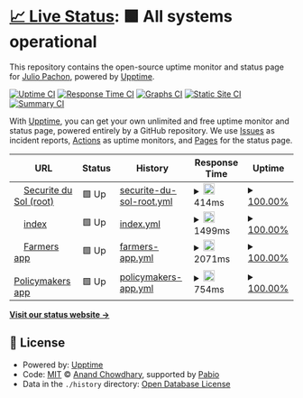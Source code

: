 # [📈 Live Status](https://ferrojulio.github.io/upptime): <!--live status--> **🟩 All systems operational**

This repository contains the open-source uptime monitor and status page for [Julio Pachon](https://ferrojulio.github.io/upptime), powered by [Upptime](https://github.com/upptime/upptime).

[![Uptime CI](https://github.com/ferrojulio/upptime/workflows/Uptime%20CI/badge.svg)](https://github.com/ferrojulio/upptime/actions?query=workflow%3A%22Uptime+CI%22)
[![Response Time CI](https://github.com/ferrojulio/upptime/workflows/Response%20Time%20CI/badge.svg)](https://github.com/ferrojulio/upptime/actions?query=workflow%3A%22Response+Time+CI%22)
[![Graphs CI](https://github.com/ferrojulio/upptime/workflows/Graphs%20CI/badge.svg)](https://github.com/ferrojulio/upptime/actions?query=workflow%3A%22Graphs+CI%22)
[![Static Site CI](https://github.com/ferrojulio/upptime/workflows/Static%20Site%20CI/badge.svg)](https://github.com/ferrojulio/upptime/actions?query=workflow%3A%22Static+Site+CI%22)
[![Summary CI](https://github.com/ferrojulio/upptime/workflows/Summary%20CI/badge.svg)](https://github.com/ferrojulio/upptime/actions?query=workflow%3A%22Summary+CI%22)

With [Upptime](https://upptime.js.org), you can get your own unlimited and free uptime monitor and status page, powered entirely by a GitHub repository. We use [Issues](https://github.com/ferrojulio/upptime/issues) as incident reports, [Actions](https://github.com/ferrojulio/upptime/actions) as uptime monitors, and [Pages](https://ferrojulio.github.io/upptime) for the status page.

<!--start: status pages-->
<!-- This summary is generated by Upptime (https://github.com/upptime/upptime) -->
<!-- Do not edit this manually, your changes will be overwritten -->
<!-- prettier-ignore -->
| URL | Status | History | Response Time | Uptime |
| --- | ------ | ------- | ------------- | ------ |
| <img alt="" src="https://icons.duckduckgo.com/ip3/securite-du-sol.com.ico" height="13"> [Securite du Sol (root)](https://securite-du-sol.com/) | 🟩 Up | [securite-du-sol-root.yml](https://github.com/ferrojulio/upptime/commits/HEAD/history/securite-du-sol-root.yml) | <details><summary><img alt="Response time graph" src="./graphs/securite-du-sol-root/response-time-week.png" height="20"> 414ms</summary><br><a href="https://ferrojulio.github.io/upptime/history/securite-du-sol-root"><img alt="Response time 414" src="https://img.shields.io/endpoint?url=https%3A%2F%2Fraw.githubusercontent.com%2Fferrojulio%2Fupptime%2FHEAD%2Fapi%2Fsecurite-du-sol-root%2Fresponse-time.json"></a><br><a href="https://ferrojulio.github.io/upptime/history/securite-du-sol-root"><img alt="24-hour response time 414" src="https://img.shields.io/endpoint?url=https%3A%2F%2Fraw.githubusercontent.com%2Fferrojulio%2Fupptime%2FHEAD%2Fapi%2Fsecurite-du-sol-root%2Fresponse-time-day.json"></a><br><a href="https://ferrojulio.github.io/upptime/history/securite-du-sol-root"><img alt="7-day response time 414" src="https://img.shields.io/endpoint?url=https%3A%2F%2Fraw.githubusercontent.com%2Fferrojulio%2Fupptime%2FHEAD%2Fapi%2Fsecurite-du-sol-root%2Fresponse-time-week.json"></a><br><a href="https://ferrojulio.github.io/upptime/history/securite-du-sol-root"><img alt="30-day response time 414" src="https://img.shields.io/endpoint?url=https%3A%2F%2Fraw.githubusercontent.com%2Fferrojulio%2Fupptime%2FHEAD%2Fapi%2Fsecurite-du-sol-root%2Fresponse-time-month.json"></a><br><a href="https://ferrojulio.github.io/upptime/history/securite-du-sol-root"><img alt="1-year response time 414" src="https://img.shields.io/endpoint?url=https%3A%2F%2Fraw.githubusercontent.com%2Fferrojulio%2Fupptime%2FHEAD%2Fapi%2Fsecurite-du-sol-root%2Fresponse-time-year.json"></a></details> | <details><summary><a href="https://ferrojulio.github.io/upptime/history/securite-du-sol-root">100.00%</a></summary><a href="https://ferrojulio.github.io/upptime/history/securite-du-sol-root"><img alt="All-time uptime 100.00%" src="https://img.shields.io/endpoint?url=https%3A%2F%2Fraw.githubusercontent.com%2Fferrojulio%2Fupptime%2FHEAD%2Fapi%2Fsecurite-du-sol-root%2Fuptime.json"></a><br><a href="https://ferrojulio.github.io/upptime/history/securite-du-sol-root"><img alt="24-hour uptime 100.00%" src="https://img.shields.io/endpoint?url=https%3A%2F%2Fraw.githubusercontent.com%2Fferrojulio%2Fupptime%2FHEAD%2Fapi%2Fsecurite-du-sol-root%2Fuptime-day.json"></a><br><a href="https://ferrojulio.github.io/upptime/history/securite-du-sol-root"><img alt="7-day uptime 100.00%" src="https://img.shields.io/endpoint?url=https%3A%2F%2Fraw.githubusercontent.com%2Fferrojulio%2Fupptime%2FHEAD%2Fapi%2Fsecurite-du-sol-root%2Fuptime-week.json"></a><br><a href="https://ferrojulio.github.io/upptime/history/securite-du-sol-root"><img alt="30-day uptime 100.00%" src="https://img.shields.io/endpoint?url=https%3A%2F%2Fraw.githubusercontent.com%2Fferrojulio%2Fupptime%2FHEAD%2Fapi%2Fsecurite-du-sol-root%2Fuptime-month.json"></a><br><a href="https://ferrojulio.github.io/upptime/history/securite-du-sol-root"><img alt="1-year uptime 100.00%" src="https://img.shields.io/endpoint?url=https%3A%2F%2Fraw.githubusercontent.com%2Fferrojulio%2Fupptime%2FHEAD%2Fapi%2Fsecurite-du-sol-root%2Fuptime-year.json"></a></details>
| <img alt="" src="https://icons.duckduckgo.com/ip3/www.securite-du-sol.com.ico" height="13"> [index](https://www.securite-du-sol.com/index/) | 🟩 Up | [index.yml](https://github.com/ferrojulio/upptime/commits/HEAD/history/index.yml) | <details><summary><img alt="Response time graph" src="./graphs/index/response-time-week.png" height="20"> 1499ms</summary><br><a href="https://ferrojulio.github.io/upptime/history/index"><img alt="Response time 1499" src="https://img.shields.io/endpoint?url=https%3A%2F%2Fraw.githubusercontent.com%2Fferrojulio%2Fupptime%2FHEAD%2Fapi%2Findex%2Fresponse-time.json"></a><br><a href="https://ferrojulio.github.io/upptime/history/index"><img alt="24-hour response time 1499" src="https://img.shields.io/endpoint?url=https%3A%2F%2Fraw.githubusercontent.com%2Fferrojulio%2Fupptime%2FHEAD%2Fapi%2Findex%2Fresponse-time-day.json"></a><br><a href="https://ferrojulio.github.io/upptime/history/index"><img alt="7-day response time 1499" src="https://img.shields.io/endpoint?url=https%3A%2F%2Fraw.githubusercontent.com%2Fferrojulio%2Fupptime%2FHEAD%2Fapi%2Findex%2Fresponse-time-week.json"></a><br><a href="https://ferrojulio.github.io/upptime/history/index"><img alt="30-day response time 1499" src="https://img.shields.io/endpoint?url=https%3A%2F%2Fraw.githubusercontent.com%2Fferrojulio%2Fupptime%2FHEAD%2Fapi%2Findex%2Fresponse-time-month.json"></a><br><a href="https://ferrojulio.github.io/upptime/history/index"><img alt="1-year response time 1499" src="https://img.shields.io/endpoint?url=https%3A%2F%2Fraw.githubusercontent.com%2Fferrojulio%2Fupptime%2FHEAD%2Fapi%2Findex%2Fresponse-time-year.json"></a></details> | <details><summary><a href="https://ferrojulio.github.io/upptime/history/index">100.00%</a></summary><a href="https://ferrojulio.github.io/upptime/history/index"><img alt="All-time uptime 100.00%" src="https://img.shields.io/endpoint?url=https%3A%2F%2Fraw.githubusercontent.com%2Fferrojulio%2Fupptime%2FHEAD%2Fapi%2Findex%2Fuptime.json"></a><br><a href="https://ferrojulio.github.io/upptime/history/index"><img alt="24-hour uptime 100.00%" src="https://img.shields.io/endpoint?url=https%3A%2F%2Fraw.githubusercontent.com%2Fferrojulio%2Fupptime%2FHEAD%2Fapi%2Findex%2Fuptime-day.json"></a><br><a href="https://ferrojulio.github.io/upptime/history/index"><img alt="7-day uptime 100.00%" src="https://img.shields.io/endpoint?url=https%3A%2F%2Fraw.githubusercontent.com%2Fferrojulio%2Fupptime%2FHEAD%2Fapi%2Findex%2Fuptime-week.json"></a><br><a href="https://ferrojulio.github.io/upptime/history/index"><img alt="30-day uptime 100.00%" src="https://img.shields.io/endpoint?url=https%3A%2F%2Fraw.githubusercontent.com%2Fferrojulio%2Fupptime%2FHEAD%2Fapi%2Findex%2Fuptime-month.json"></a><br><a href="https://ferrojulio.github.io/upptime/history/index"><img alt="1-year uptime 100.00%" src="https://img.shields.io/endpoint?url=https%3A%2F%2Fraw.githubusercontent.com%2Fferrojulio%2Fupptime%2FHEAD%2Fapi%2Findex%2Fuptime-year.json"></a></details>
| <img alt="" src="https://icons.duckduckgo.com/ip3/securite-du-sol.com.ico" height="13"> [Farmers app](https://securite-du-sol.com/farmers/) | 🟩 Up | [farmers-app.yml](https://github.com/ferrojulio/upptime/commits/HEAD/history/farmers-app.yml) | <details><summary><img alt="Response time graph" src="./graphs/farmers-app/response-time-week.png" height="20"> 2071ms</summary><br><a href="https://ferrojulio.github.io/upptime/history/farmers-app"><img alt="Response time 2071" src="https://img.shields.io/endpoint?url=https%3A%2F%2Fraw.githubusercontent.com%2Fferrojulio%2Fupptime%2FHEAD%2Fapi%2Ffarmers-app%2Fresponse-time.json"></a><br><a href="https://ferrojulio.github.io/upptime/history/farmers-app"><img alt="24-hour response time 2071" src="https://img.shields.io/endpoint?url=https%3A%2F%2Fraw.githubusercontent.com%2Fferrojulio%2Fupptime%2FHEAD%2Fapi%2Ffarmers-app%2Fresponse-time-day.json"></a><br><a href="https://ferrojulio.github.io/upptime/history/farmers-app"><img alt="7-day response time 2071" src="https://img.shields.io/endpoint?url=https%3A%2F%2Fraw.githubusercontent.com%2Fferrojulio%2Fupptime%2FHEAD%2Fapi%2Ffarmers-app%2Fresponse-time-week.json"></a><br><a href="https://ferrojulio.github.io/upptime/history/farmers-app"><img alt="30-day response time 2071" src="https://img.shields.io/endpoint?url=https%3A%2F%2Fraw.githubusercontent.com%2Fferrojulio%2Fupptime%2FHEAD%2Fapi%2Ffarmers-app%2Fresponse-time-month.json"></a><br><a href="https://ferrojulio.github.io/upptime/history/farmers-app"><img alt="1-year response time 2071" src="https://img.shields.io/endpoint?url=https%3A%2F%2Fraw.githubusercontent.com%2Fferrojulio%2Fupptime%2FHEAD%2Fapi%2Ffarmers-app%2Fresponse-time-year.json"></a></details> | <details><summary><a href="https://ferrojulio.github.io/upptime/history/farmers-app">100.00%</a></summary><a href="https://ferrojulio.github.io/upptime/history/farmers-app"><img alt="All-time uptime 100.00%" src="https://img.shields.io/endpoint?url=https%3A%2F%2Fraw.githubusercontent.com%2Fferrojulio%2Fupptime%2FHEAD%2Fapi%2Ffarmers-app%2Fuptime.json"></a><br><a href="https://ferrojulio.github.io/upptime/history/farmers-app"><img alt="24-hour uptime 100.00%" src="https://img.shields.io/endpoint?url=https%3A%2F%2Fraw.githubusercontent.com%2Fferrojulio%2Fupptime%2FHEAD%2Fapi%2Ffarmers-app%2Fuptime-day.json"></a><br><a href="https://ferrojulio.github.io/upptime/history/farmers-app"><img alt="7-day uptime 100.00%" src="https://img.shields.io/endpoint?url=https%3A%2F%2Fraw.githubusercontent.com%2Fferrojulio%2Fupptime%2FHEAD%2Fapi%2Ffarmers-app%2Fuptime-week.json"></a><br><a href="https://ferrojulio.github.io/upptime/history/farmers-app"><img alt="30-day uptime 100.00%" src="https://img.shields.io/endpoint?url=https%3A%2F%2Fraw.githubusercontent.com%2Fferrojulio%2Fupptime%2FHEAD%2Fapi%2Ffarmers-app%2Fuptime-month.json"></a><br><a href="https://ferrojulio.github.io/upptime/history/farmers-app"><img alt="1-year uptime 100.00%" src="https://img.shields.io/endpoint?url=https%3A%2F%2Fraw.githubusercontent.com%2Fferrojulio%2Fupptime%2FHEAD%2Fapi%2Ffarmers-app%2Fuptime-year.json"></a></details>
| <img alt="" src="https://icons.duckduckgo.com/ip3/securite-du-sol.com.ico" height="13"> [Policymakers app](https://securite-du-sol.com/policymakers/) | 🟩 Up | [policymakers-app.yml](https://github.com/ferrojulio/upptime/commits/HEAD/history/policymakers-app.yml) | <details><summary><img alt="Response time graph" src="./graphs/policymakers-app/response-time-week.png" height="20"> 754ms</summary><br><a href="https://ferrojulio.github.io/upptime/history/policymakers-app"><img alt="Response time 754" src="https://img.shields.io/endpoint?url=https%3A%2F%2Fraw.githubusercontent.com%2Fferrojulio%2Fupptime%2FHEAD%2Fapi%2Fpolicymakers-app%2Fresponse-time.json"></a><br><a href="https://ferrojulio.github.io/upptime/history/policymakers-app"><img alt="24-hour response time 754" src="https://img.shields.io/endpoint?url=https%3A%2F%2Fraw.githubusercontent.com%2Fferrojulio%2Fupptime%2FHEAD%2Fapi%2Fpolicymakers-app%2Fresponse-time-day.json"></a><br><a href="https://ferrojulio.github.io/upptime/history/policymakers-app"><img alt="7-day response time 754" src="https://img.shields.io/endpoint?url=https%3A%2F%2Fraw.githubusercontent.com%2Fferrojulio%2Fupptime%2FHEAD%2Fapi%2Fpolicymakers-app%2Fresponse-time-week.json"></a><br><a href="https://ferrojulio.github.io/upptime/history/policymakers-app"><img alt="30-day response time 754" src="https://img.shields.io/endpoint?url=https%3A%2F%2Fraw.githubusercontent.com%2Fferrojulio%2Fupptime%2FHEAD%2Fapi%2Fpolicymakers-app%2Fresponse-time-month.json"></a><br><a href="https://ferrojulio.github.io/upptime/history/policymakers-app"><img alt="1-year response time 754" src="https://img.shields.io/endpoint?url=https%3A%2F%2Fraw.githubusercontent.com%2Fferrojulio%2Fupptime%2FHEAD%2Fapi%2Fpolicymakers-app%2Fresponse-time-year.json"></a></details> | <details><summary><a href="https://ferrojulio.github.io/upptime/history/policymakers-app">100.00%</a></summary><a href="https://ferrojulio.github.io/upptime/history/policymakers-app"><img alt="All-time uptime 100.00%" src="https://img.shields.io/endpoint?url=https%3A%2F%2Fraw.githubusercontent.com%2Fferrojulio%2Fupptime%2FHEAD%2Fapi%2Fpolicymakers-app%2Fuptime.json"></a><br><a href="https://ferrojulio.github.io/upptime/history/policymakers-app"><img alt="24-hour uptime 100.00%" src="https://img.shields.io/endpoint?url=https%3A%2F%2Fraw.githubusercontent.com%2Fferrojulio%2Fupptime%2FHEAD%2Fapi%2Fpolicymakers-app%2Fuptime-day.json"></a><br><a href="https://ferrojulio.github.io/upptime/history/policymakers-app"><img alt="7-day uptime 100.00%" src="https://img.shields.io/endpoint?url=https%3A%2F%2Fraw.githubusercontent.com%2Fferrojulio%2Fupptime%2FHEAD%2Fapi%2Fpolicymakers-app%2Fuptime-week.json"></a><br><a href="https://ferrojulio.github.io/upptime/history/policymakers-app"><img alt="30-day uptime 100.00%" src="https://img.shields.io/endpoint?url=https%3A%2F%2Fraw.githubusercontent.com%2Fferrojulio%2Fupptime%2FHEAD%2Fapi%2Fpolicymakers-app%2Fuptime-month.json"></a><br><a href="https://ferrojulio.github.io/upptime/history/policymakers-app"><img alt="1-year uptime 100.00%" src="https://img.shields.io/endpoint?url=https%3A%2F%2Fraw.githubusercontent.com%2Fferrojulio%2Fupptime%2FHEAD%2Fapi%2Fpolicymakers-app%2Fuptime-year.json"></a></details>

<!--end: status pages-->

[**Visit our status website →**](https://ferrojulio.github.io/upptime)

## 📄 License

- Powered by: [Upptime](https://github.com/upptime/upptime)
- Code: [MIT](./LICENSE) © [Anand Chowdhary](https://anandchowdhary.com), supported by [Pabio](https://pabio.com)
- Data in the `./history` directory: [Open Database License](https://opendatacommons.org/licenses/odbl/1-0/)
